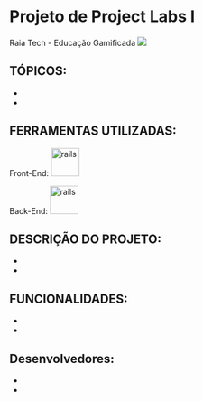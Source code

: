# Projeto de Project Labs I
Raia Tech - Educação Gamificada
<img src="https://raiatech.com.br/wp-content/uploads/2021/12/cropped-logo.png" />


TÓPICOS:
-
-
-


FERRAMENTAS UTILIZADAS:
-
Front-End: <img src="https://cdn.jsdelivr.net/gh/devicons/devicon/icons/react/react-original.svg" alt="rails" width="50" height= "50" style="max-
width:100%;"/>

Back-End: <img src="https://cdn.jsdelivr.net/gh/devicons/devicon/icons/java/java-original.svg" alt="rails" width="50" height= "50" style="max-
width:100%;"/>


DESCRIÇÃO DO PROJETO:
-
-
-


FUNCIONALIDADES:
-
-
-

Desenvolvedores:
-
-
-
